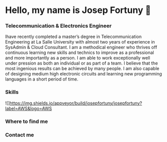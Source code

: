 
# Hello, my name is Josep Fortuny 👋 
### Telecommunication & Electronics Engineer 

Ihave recently completed a master’s degree in Telecommunication Engineering at La Salle University with almost two years of experience in SysAdmin & Cloud Consultant. I am a methodical engineer who thrives off continuous learning new skills and technics to improve as a professional and more importantly as a person.
I am able to work exceptionally well under pression as both an individual or as part of a team. I believe that the most ingenious results can be achieved by many people.
I am also capable of designing medium high electronic circuits and learning new programming languages in a short period of time.

### Skills
![]https://img.shields.io/appveyor/build/josepfortuny/josepfortuny?label=AWS&logo=AWS


### Where to find me

### Contact me

